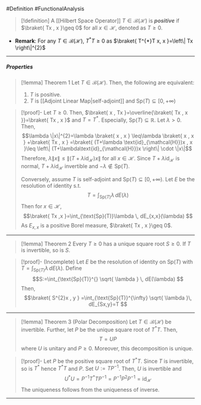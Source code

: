 #Definition #FunctionalAnalysis 
> [!definition]
> A [[Hilbert Space Operator]] $T\in \mathcal{B}(\mathcal{H})$ is ***positive*** if $\braket{ Tx , x }\geq 0$ for all $x\in \mathcal{H}$, denoted as $T\geq 0$.
- **Remark**: For any $T\in \mathcal{B}(\mathcal{H})$, $T^{*}T\geq 0$ as $\braket{ T^{*}T x, x }=\left\| Tx \right\|^{2}$
---
##### Properties
> [!lemma] Theorem 1
> Let $T\in \mathcal{B}(\mathcal{H})$. Then, the following are equivalent:
> 1. $T$ is positive.
> 2. $T$ is [[Adjoint Linear Map|self-adjoint]] and $\text{Sp}(T)\subseteq[0,+\infty)$

> [!proof]-
> Let $T\geq 0$. Then,  $\braket{ x , Tx }=\overline{\braket{ Tx , x }}=\braket{ Tx , x }$ and $T=T^{*}$. Especially, $\text{Sp}(T)\subseteq \mathbb{R}$. Let $\lambda>0$. Then, $$\lambda \|x\|^{2}=\lambda \braket{ x , x } \leq\lambda \braket{ x , x } +\braket{ Tx , x } =\braket{ (T+\lambda \text{id}_{\mathcal{H}})x , x }\leq \left\| (T+\lambda\text{id}_{\mathcal{H}})x \right\|  \cdot \|x\|$$Therefore, $\lambda\|x\|\leq \left\| (T+\lambda\text{id}_{\mathcal{H}})x \right\|$ for all $x\in \mathcal{H}$. Since $T+\lambda \text{id}_{\mathcal{H}}$ is normal, $T+\lambda \text{id}_{\mathcal{H}}$ invertible and $-\lambda\notin \text{Sp}(T)$. 
> 
> Conversely, assume $T$ is self-adjoint and $\text{Sp}(T)\subseteq[0,+\infty)$. Let $E$ be the resolution of identity s.t. $$T=\int_{\text{Sp}(T)}^{} \lambda \, dE(\lambda) $$Then for $x\in \mathcal{H}$, $$\braket{ Tx ,x  }=\int_{\text{Sp}(T)}\lambda \, dE_{x,x}(\lambda)  $$As $E_{x,x}$ is a positive Borel measure, $\braket{ Tx , x }\geq 0$. 
---
> [!lemma] Theorem 2
> Every $T\geq 0$ has a unique square root $S\geq 0$. If $T$ is invertible, so is $S$.

> [!proof]- (Incomplete)
> Let $E$ be the resolution of identity on $\text{Sp}(T)$ with $T=\int_{\text{Sp}(T)}^{} \lambda \, dE(\lambda)$. Define $$S:=\int_{\text{Sp}(T)}^{} \sqrt{ \lambda } \, dE(\lambda) $$Then, $$\braket{ S^{2}x , y } =\int_{\text{Sp}(T)}^{\infty}  \sqrt{ \lambda }\, dE_{Sx,y}=T $$
---
> [!lemma] Theorem 3 (Polar Decomposition)
> Let $T\in \mathcal{B}(\mathcal{H})$ be invertible. Further, let $P$ be the unique square root of $T^{*}T$. Then, $$T=UP$$where $U$ is unitary and $P\geq 0$. Moreover, this decomposition is unique.

> [!proof]-
> Let $P$ be the positive square root of $T^{*}T$. Since $T$ is invertible, so is $T^{*}$ hence $T^{*}T$ and $P$. Set $U:=TP ^{-1}$. Then, $U$ is invertible and $$U^{*}U=P ^{-1}T^{*}T P ^{-1}=P ^{-1} P^{2} P ^{-1}=\text{id}_{\mathcal{H}}$$The uniqueness follows from the uniqueness of inverse.
---